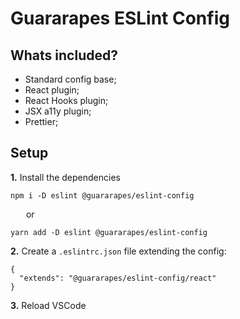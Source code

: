 # Guararapes ESLint Config

## Whats included?

- Standard config base;
- React plugin;
- React Hooks plugin;
- JSX a11y plugin;
- Prettier;

## Setup

**1.** Install the dependencies
```
npm i -D eslint @guararapes/eslint-config
```
&ensp;&ensp;&ensp; or
```
yarn add -D eslint @guararapes/eslint-config
```

**2.** Create a `.eslintrc.json` file extending the config:
```
{
  "extends": "@guararapes/eslint-config/react"
}
```

**3.** Reload VSCode
